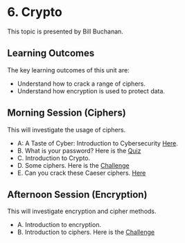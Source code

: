 # 6. Crypto
This topic is presented by Bill Buchanan.

## Learning Outcomes
The key learning outcomes of this unit are:

* Understand how to crack a range of ciphers.
* Understand how encryption is used to protect data.

## Morning Session (Ciphers)
This will investigate the usage of ciphers.

* A: A Taste of Cyber: Introduction to Cybersecurity [Here](https://www.dropbox.com/s/25l7g0s3ueps0x1/neuro_crypto01.pptx?dl=0).
* B. What is your password? Here is the [Quiz](https://www.menti.com/453d44h63a")
* C. Introduction to Crypto. 
* D. Some ciphers. Here is the [Challenge](https://github.com/billbuchanan/taste_of_cyber/blob/master/04_crypto/quizzes/cipher_quiz_final.docx?raw=true)
* E. Can you crack these Caeser ciphers. [Here](http://asecuritysite.com/tests/tests?sortBy=caesar)

## Afternoon Session (Encryption)
This will investigate encryption and cipher methods.

* A. Introduction to encryption.
* B. Introduction to ciphers. Here is the [Challenge](https://asecuritysite.com/challenges")
